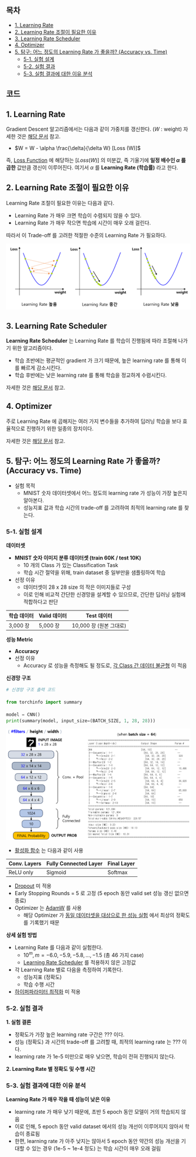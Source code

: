 ## 목차
* [1. Learning Rate](#1-learning-rate)
* [2. Learning Rate 조절이 필요한 이유](#2-learning-rate-조절이-필요한-이유)
* [3. Learning Rate Scheduler](#3-learning-rate-scheduler)
* [4. Optimizer](#4-optimizer)
* [5. 탐구: 어느 정도의 Learning Rate 가 좋을까? (Accuracy vs. Time)](#5-탐구-어느-정도의-learning-rate-가-좋을까-accuracy-vs-time)
  * [5-1. 실험 설계](#5-1-실험-설계)
  * [5-2. 실험 결과](#5-2-실험-결과)
  * [5-3. 실험 결과에 대한 이유 분석](#5-3-실험-결과에-대한-이유-분석)

## 코드

## 1. Learning Rate

Gradient Descent 알고리즘에서는 다음과 같이 가중치를 갱신한다. ($W$ : weight) 자세한 것은 [해당 문서](../Machine%20Learning%20Models/머신러닝_모델_Linear_Logistic_Regression.md#2-2-regression-최적화-과정) 참고.

* $W = W - \alpha \frac{\delta}{\delta W} [Loss (W)]$

즉, [Loss Function](딥러닝_기초_Loss_function.md) 에 해당하는 $[Loss (W)]$ 의 미분값, 즉 기울기에 **일정 배수인 $\alpha$ 를 곱한** 값만큼 갱신이 이루어진다. 여기서 $\alpha$ 를 **Learning Rate (학습률)** 라고 한다.

## 2. Learning Rate 조절이 필요한 이유

Learning Rate 조절이 필요한 이유는 다음과 같다.

* Learning Rate 가 매우 크면 학습이 수렴되지 않을 수 있다.
* Learning Rate 가 매우 작으면 학습에 시간이 매우 오래 걸린다.

따라서 이 Trade-off 를 고려한 적절한 수준의 Learning Rate 가 필요하다.

![image](images/Learning_Rate_1.PNG)

## 3. Learning Rate Scheduler

**Learning Rate Scheduler** 는 Learning Rate 를 학습이 진행됨에 따라 조절해 나가기 위한 알고리즘이다.

* 학습 초반에는 평균적인 gradient 가 크기 때문에, 높은 learning rate 를 통해 이를 빠르게 감소시킨다.
* 학습 후반에는 낮은 learning rate 를 통해 학습을 정교하게 수렴시킨다.

자세한 것은 [해당 문서](딥러닝_기초_Learning_Rate_Scheduler.md) 참고.

## 4. Optimizer

주로 Learning Rate 에 곱해지는 여러 가지 변수들을 추가하여 딥러닝 학습을 보다 효율적으로 진행하기 위한 일종의 장치이다.

자세한 것은 [해당 문서](딥러닝_기초_Optimizer.md) 참고.

## 5. 탐구: 어느 정도의 Learning Rate 가 좋을까? (Accuracy vs. Time)

* 실험 목적
  * MNIST 숫자 데이터셋에서 어느 정도의 learning rate 가 성능이 가장 높은지 알아본다.
  * 성능지표 값과 학습 시간의 trade-off 를 고려하여 최적의 learning rate 를 찾는다.

### 5-1. 실험 설계

**데이터셋**

* **MNIST 숫자 이미지 분류 데이터셋 (train 60K / test 10K)**
  * 10 개의 Class 가 있는 Classification Task
  * 학습 시간 절약을 위해, train dataset 중 일부만을 샘플링하여 학습
* 선정 이유
  * 데이터셋이 28 x 28 size 의 작은 이미지들로 구성
  * 이로 인해 비교적 간단한 신경망을 설계할 수 있으므로, 간단한 딥러닝 실험에 적합하다고 판단

| 학습 데이터  | Valid 데이터 | Test 데이터          |
|---------|-----------|-------------------|
| 3,000 장 | 5,000 장   | 10,000 장 (원본 그대로) |

**성능 Metric**

* **Accuracy**
* 선정 이유
  * Accuracy 로 성능을 측정해도 될 정도로, [각 Class 간 데이터 불균형](../Data%20Science%20Basics/데이터_사이언스_기초_데이터_불균형.md) 이 적음 

**신경망 구조**

```python
# 신경망 구조 출력 코드

from torchinfo import summary

model = CNN()
print(summary(model, input_size=(BATCH_SIZE, 1, 28, 28)))
```

![image](images/Common_NN_Vision.PNG)

* [활성화 함수](딥러닝_기초_활성화_함수.md) 는 다음과 같이 사용

| Conv. Layers | Fully Connected Layer | Final Layer |
|--------------|-----------------------|-------------|
| ReLU only    | Sigmoid               | Softmax     |

* [Dropout](딥러닝_기초_Overfitting_Dropout.md#3-dropout) 미 적용
* Early Stopping Rounds = 5 로 고정 (5 epoch 동안 valid set 성능 갱신 없으면 종료)
* Optimizer 는 [AdamW](딥러닝_기초_Optimizer.md#2-3-adamw) 를 사용
  * 해당 Optimizer 가 [동일 데이터셋을 대상으로 한 성능 실험](딥러닝_기초_Optimizer.md#3-탐구-어떤-optimizer-가-적절할까) 에서 최상의 정확도를 기록했기 때문

**상세 실험 방법**

* Learning Rate 를 다음과 같이 실험한다.
  * $10^{m}, m=-6.0, -5.9, -5.8, ..., -1.5$ (총 46 가지 case)
  * [Learning Rate Scheduler](딥러닝_기초_Learning_Rate_Scheduler.md) 를 적용하지 않은 고정값
* 각 Learning Rate 별로 다음을 측정하여 기록한다.
  * 성능지표 (정확도) 
  * 학습 수행 시간
* [하이퍼파라미터 최적화](../Machine%20Learning%20Models/머신러닝_방법론_HyperParam_Opt.md) 미 적용

### 5-2. 실험 결과

**1. 실험 결론**

* 정확도가 가장 높은 learning rate 구간은 ??? 이다.
* 성능 (정확도) 과 시간의 trade-off 를 고려할 때, 최적의 learning rate 는 ??? 이다.
* learning rate 가 1e-5 미만으로 매우 낮으면, 학습이 전혀 진행되지 않는다.

**2. Learning Rate 별 정확도 및 수행 시간**

### 5-3. 실험 결과에 대한 이유 분석

**Learning Rate 가 매우 작을 때 성능이 낮은 이유**

* learning rate 가 매우 낮기 때문에, 초반 5 epoch 동안 모델이 거의 학습되지 않음
* 이로 인해, 5 epoch 동안 valid dataset 에서의 성능 개선이 이루어지지 않아서 학습이 종료됨
* 한편, learning rate 가 아주 낮지는 않아서 5 epoch 동안 약간의 성능 개선을 기대할 수 있는 경우 (1e-5 ~ 1e-4 정도) 는 학습 시간이 매우 오래 걸림